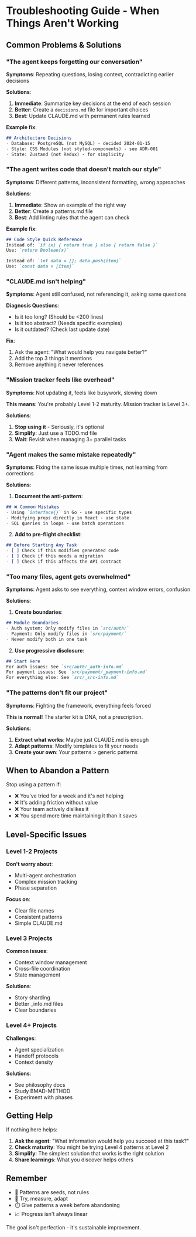 # Troubleshooting Guide - When Things Aren't Working

## Common Problems & Solutions

### "The agent keeps forgetting our conversation"
**Symptoms**: Repeating questions, losing context, contradicting earlier decisions

**Solutions**:
1. **Immediate**: Summarize key decisions at the end of each session
2. **Better**: Create a `decisions.md` file for important choices
3. **Best**: Update CLAUDE.md with permanent rules learned

**Example fix**:
```markdown
## Architecture Decisions
- Database: PostgreSQL (not MySQL) - decided 2024-01-15
- Style: CSS Modules (not styled-components) - see ADR-001
- State: Zustand (not Redux) - for simplicity
```

### "The agent writes code that doesn't match our style"
**Symptoms**: Different patterns, inconsistent formatting, wrong approaches

**Solutions**:
1. **Immediate**: Show an example of the right way
2. **Better**: Create a patterns.md file
3. **Best**: Add linting rules that the agent can check

**Example fix**:
```markdown
## Code Style Quick Reference
Instead of: `if (x) { return true } else { return false }`
Use: `return Boolean(x)`

Instead of: `let data = []; data.push(item)`
Use: `const data = [item]`
```

### "CLAUDE.md isn't helping"
**Symptoms**: Agent still confused, not referencing it, asking same questions

**Diagnosis Questions**:
- Is it too long? (Should be <200 lines)
- Is it too abstract? (Needs specific examples)
- Is it outdated? (Check last update date)

**Fix**:
1. Ask the agent: "What would help you navigate better?"
2. Add the top 3 things it mentions
3. Remove anything it never references

### "Mission tracker feels like overhead"
**Symptoms**: Not updating it, feels like busywork, slowing down

**This means**: You're probably Level 1-2 maturity. Mission tracker is Level 3+.

**Solutions**:
1. **Stop using it** - Seriously, it's optional
2. **Simplify**: Just use a TODO.md file
3. **Wait**: Revisit when managing 3+ parallel tasks

### "Agent makes the same mistake repeatedly"
**Symptoms**: Fixing the same issue multiple times, not learning from corrections

**Solutions**:
1. **Document the anti-pattern**:
```markdown
## ❌ Common Mistakes
- Using `interface{}` in Go - use specific types
- Modifying props directly in React - use state
- SQL queries in loops - use batch operations
```

2. **Add to pre-flight checklist**:
```markdown
## Before Starting Any Task
- [ ] Check if this modifies generated code
- [ ] Check if this needs a migration
- [ ] Check if this affects the API contract
```

### "Too many files, agent gets overwhelmed"
**Symptoms**: Agent asks to see everything, context window errors, confusion

**Solutions**:
1. **Create boundaries**:
```markdown
## Module Boundaries
- Auth system: Only modify files in `src/auth/`
- Payment: Only modify files in `src/payment/`
- Never modify both in one task
```

2. **Use progressive disclosure**:
```markdown
## Start Here
For auth issues: See `src/auth/_auth-info.md`
For payment issues: See `src/payment/_payment-info.md`
For everything else: See `src/_src-info.md`
```

### "The patterns don't fit our project"
**Symptoms**: Fighting the framework, everything feels forced

**This is normal!** The starter kit is DNA, not a prescription.

**Solutions**:
1. **Extract what works**: Maybe just CLAUDE.md is enough
2. **Adapt patterns**: Modify templates to fit your needs
3. **Create your own**: Your patterns > generic patterns

## When to Abandon a Pattern

Stop using a pattern if:
- ❌ You've tried for a week and it's not helping
- ❌ It's adding friction without value
- ❌ Your team actively dislikes it
- ❌ You spend more time maintaining it than it saves

## Level-Specific Issues

### Level 1-2 Projects
**Don't worry about**:
- Multi-agent orchestration
- Complex mission tracking
- Phase separation

**Focus on**:
- Clear file names
- Consistent patterns
- Simple CLAUDE.md

### Level 3 Projects
**Common issues**:
- Context window management
- Cross-file coordination
- State management

**Solutions**:
- Story sharding
- Better _info.md files
- Clear boundaries

### Level 4+ Projects
**Challenges**:
- Agent specialization
- Handoff protocols
- Context density

**Solutions**:
- See philosophy docs
- Study BMAD-METHOD
- Experiment with phases

## Getting Help

If nothing here helps:

1. **Ask the agent**: "What information would help you succeed at this task?"
2. **Check maturity**: You might be trying Level 4 patterns at Level 2
3. **Simplify**: The simplest solution that works is the right solution
4. **Share learnings**: What you discover helps others

## Remember

- 🌱 Patterns are seeds, not rules
- 🔄 Try, measure, adapt
- ⏱️ Give patterns a week before abandoning
- 📈 Progress isn't always linear

The goal isn't perfection - it's sustainable improvement.